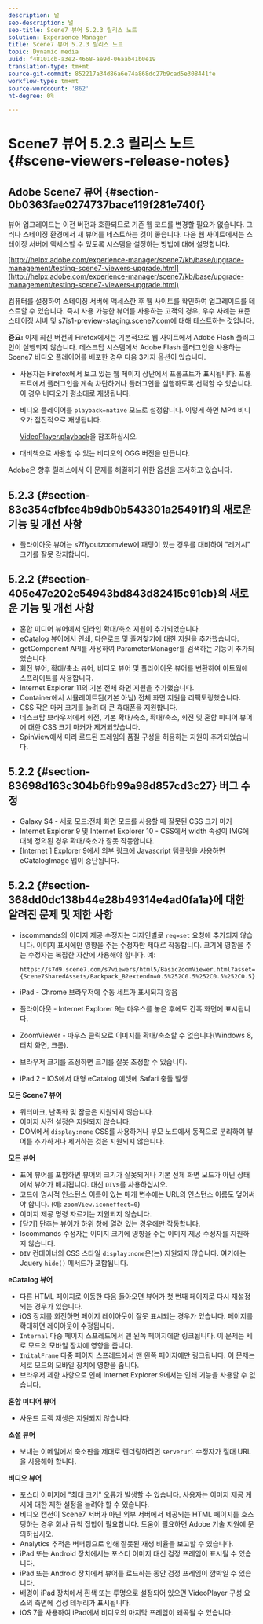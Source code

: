 ```yaml
---
description: 널
seo-description: 널
seo-title: Scene7 뷰어 5.2.3 릴리스 노트
solution: Experience Manager
title: Scene7 뷰어 5.2.3 릴리스 노트
topic: Dynamic media
uuid: f48101cb-a3e2-4668-ae9d-06aab41b0e19
translation-type: tm+mt
source-git-commit: 852217a34d86a6e74a868dc27b9cad5e308441fe
workflow-type: tm+mt
source-wordcount: '862'
ht-degree: 0%

---
```



# Scene7 뷰어 5.2.3 릴리스 노트{#scene-viewers-release-notes}

## Adobe Scene7 뷰어 {#section-0b0363fae0274737bace119f281e740f}

뷰어 업그레이드는 이전 버전과 호환되므로 기존 웹 코드를 변경할 필요가 없습니다. 그러나 스테이징 환경에서 새 뷰어를 테스트하는 것이 좋습니다. 다음 웹 사이트에서는 스테이징 서버에 액세스할 수 있도록 시스템을 설정하는 방법에 대해 설명합니다.

[http://helpx.adobe.com/experience-manager/scene7/kb/base/upgrade-management/testing-scene7-viewers-upgrade.html](http://helpx.adobe.com/experience-manager/scene7/kb/base/upgrade-management/testing-scene7-viewers-upgrade.html)

컴퓨터를 설정하여 스테이징 서버에 액세스한 후 웹 사이트를 확인하여 업그레이드를 테스트할 수 있습니다. 즉시 사용 가능한 뷰어를 사용하는 고객의 경우, 우수 사례는 표준 스테이징 서버 및 s7is1-preview-staging.scene7.com에 대해 테스트하는 것입니다.

**중요:** 이제 최신 버전의 Firefox에서는 기본적으로 웹 사이트에서 Adobe Flash 플러그인이 실행되지 않습니다. 데스크탑 시스템에서 Adobe Flash 플러그인을 사용하는 Scene7 비디오 플레이어를 배포한 경우 다음 3가지 옵션이 있습니다.

* 사용자는 Firefox에서 보고 있는 웹 페이지 상단에서 프롬프트가 표시됩니다. 프롬프트에서 플러그인을 계속 차단하거나 플러그인을 실행하도록 선택할 수 있습니다. 이 경우 비디오가 평소대로 재생됩니다.
* 비디오 플레이어를 `playback=native` 모드로 설정합니다. 이렇게 하면 MP4 비디오가 점진적으로 재생됩니다.

   [VideoPlayer.playback](../../c-html5-s7-aem-asset-viewers/c-html5-video-reference/c-html5-video-cmdref/r-html5-video-viewer-conf-attrib-videoplayer-playback.md#reference-13ec45db4cd4443b842f310153623221)을 참조하십시오.

* 대비책으로 사용할 수 있는 비디오의 OGG 버전을 만듭니다.

Adobe은 향후 릴리스에서 이 문제를 해결하기 위한 옵션을 조사하고 있습니다.

## 5.2.3 {#section-83c354cfbfce4b9db0b543301a25491f}의 새로운 기능 및 개선 사항

* 플라이아웃 뷰어는 s7flyoutzoomview에 패딩이 있는 경우를 대비하여 &quot;레거시&quot; 크기를 잘못 감지합니다.

## 5.2.2 {#section-405e47e202e54943bd843d82415c91cb}의 새로운 기능 및 개선 사항

* 혼합 미디어 뷰어에서 인라인 확대/축소 지원이 추가되었습니다.
* eCatalog 뷰어에서 인쇄, 다운로드 및 즐겨찾기에 대한 지원을 추가했습니다.
* getComponent API를 사용하여 ParameterManager를 검색하는 기능이 추가되었습니다.
* 회전 뷰어, 확대/축소 뷰어, 비디오 뷰어 및 플라이아웃 뷰어를 변환하여 아트웍에 스프라이트를 사용합니다.
* Internet Explorer 11의 기본 전체 화면 지원을 추가했습니다.
* Container에서 시뮬레이트된(기본 아님) 전체 화면 지원을 리팩토링했습니다.
* CSS 작은 마커 크기를 늘려 더 큰 휴대폰을 지원합니다.
* 데스크탑 브라우저에서 회전, 기본 확대/축소, 확대/축소, 회전 및 혼합 미디어 뷰어에 대한 CSS 크기 마커가 제거되었습니다.
* SpinView에서 미리 로드된 프레임의 품질 구성을 허용하는 지원이 추가되었습니다.

## 5.2.2 {#section-83698d163c304b6fb99a98d857cd3c27} 버그 수정

* Galaxy S4 - 세로 모드:전체 화면 모드를 사용할 때 잘못된 CSS 크기 마커
* Internet Explorer 9 및 Internet Explorer 10 - CSS에서 width 속성이 IMG에 대해 정의된 경우 확대/축소가 잘못 작동합니다.
* [Internet ] Explorer 9에서 외부 링크에 Javascript 템플릿을 사용하면 eCatalogImage 맵이 중단됩니다.

## 5.2.2 {#section-368dd0dc138b44e28b49314e4ad0fa1a}에 대한 알려진 문제 및 제한 사항

* iscommands의 이미지 제공 수정자는 디자인별로 `req=set` 요청에 추가되지 않습니다. 이미지 표시에만 영향을 주는 수정자만 제대로 작동합니다. 크기에 영향을 주는 수정자는 복잡한 자산에 사용해야 합니다. 예:

   ```
   https://s7d9.scene7.com/s7viewers/html5/BasicZoomViewer.html?asset= {Scene7SharedAssets/Backpack_B?extendn=0.5%252C0.5%252C0.5%252C0.5}
   ```

* iPad - Chrome 브라우저에 수동 세트가 표시되지 않음
* 플라이아웃 - Internet Explorer 9는 마우스를 놓은 후에도 간혹 화면에 표시됩니다.
* ZoomViewer - 마우스 클릭으로 이미지를 확대/축소할 수 없습니다(Windows 8, 터치 화면, 크롬).
* 브라우저 크기를 조정하면 크기를 잘못 조정할 수 있습니다.
* iPad 2 - IOS에서 대형 eCatalog 에셋에 Safari 충돌 발생

**모든 Scene7 뷰어**

* 워터마크, 난독화 및 잠금은 지원되지 않습니다.
* 이미지 사전 설정은 지원되지 않습니다.
* DOM에서 `display:none` CSS를 사용하거나 부모 노드에서 동적으로 분리하여 뷰어를 추가하거나 제거하는 것은 지원되지 않습니다.

**모든 뷰어**

* 표에 뷰어를 포함하면 뷰어의 크기가 잘못되거나 기본 전체 화면 모드가 아닌 상태에서 뷰어가 배치됩니다. 대신 `DIV`s를 사용하십시오.
* 코드에 명시적 인스턴스 이름이 있는 매개 변수에는 URL의 인스턴스 이름도 덮어써야 합니다. (예: `zoomView.iconeffect=0`)
* 이미지 제공 명령 자르기는 지원되지 않습니다.
* [닫기] 단추는 뷰어가 하위 창에 열려 있는 경우에만 작동합니다.
* Iscommands 수정자는 이미지 크기에 영향을 주는 이미지 제공 수정자를 지원하지 않습니다.
* `DIV` 컨테이너의 CSS 스타일 `display:none`은(는) 지원되지 않습니다. 여기에는 Jquery `hide()` 메서드가 포함됩니다.

**eCatalog 뷰어**

* 다른 HTML 페이지로 이동한 다음 돌아오면 뷰어가 첫 번째 페이지로 다시 재설정되는 경우가 있습니다.
* iOS 장치를 회전하면 페이지 레이아웃이 잘못 표시되는 경우가 있습니다. 페이지를 확대하면 레이아웃이 수정됩니다.
* `Internal` 다중 페이지 스프레드에서 맨 왼쪽 페이지에만 링크됩니다. 이 문제는 세로 모드의 모바일 장치에 영향을 줍니다.
* `InitalFrame` 다중 페이지 스프레드에서 맨 왼쪽 페이지에만 링크됩니다. 이 문제는 세로 모드의 모바일 장치에 영향을 줍니다.
* 브라우저 제한 사항으로 인해 Internet Explorer 9에서는 인쇄 기능을 사용할 수 없습니다.

**혼합 미디어 뷰어**

* 사운드 트랙 재생은 지원되지 않습니다.

**소셜 뷰어**

* 보내는 이메일에서 축소판을 제대로 렌더링하려면 `serverurl` 수정자가 절대 URL을 사용해야 합니다.

**비디오 뷰어**

* 포스터 이미지에 &quot;최대 크기&quot; 오류가 발생할 수 있습니다. 사용자는 이미지 제공 게시에 대한 제한 설정을 늘려야 할 수 있습니다.
* 비디오 캡션이 Scene7 서버가 아닌 외부 서버에서 제공되는 HTML 페이지를 호스팅하는 경우 회사 규칙 집합이 필요합니다. 도움이 필요하면 Adobe 기술 지원에 문의하십시오.
* Analytics 추적은 버퍼링으로 인해 잘못된 재생 비율을 보고할 수 있습니다.
* iPad 또는 Android 장치에서는 포스터 이미지 대신 검정 프레임이 표시될 수 있습니다.
* iPad 또는 Android 장치에서 뷰어를 로드하는 동안 검정 프레임이 깜박일 수 있습니다.
* 배경이 iPad 장치에서 흰색 또는 투명으로 설정되어 있으면 VideoPlayer 구성 요소의 측면에 검정 테두리가 표시됩니다.
* iOS 7을 사용하여 iPad에서 비디오의 마지막 프레임이 왜곡될 수 있습니다.


